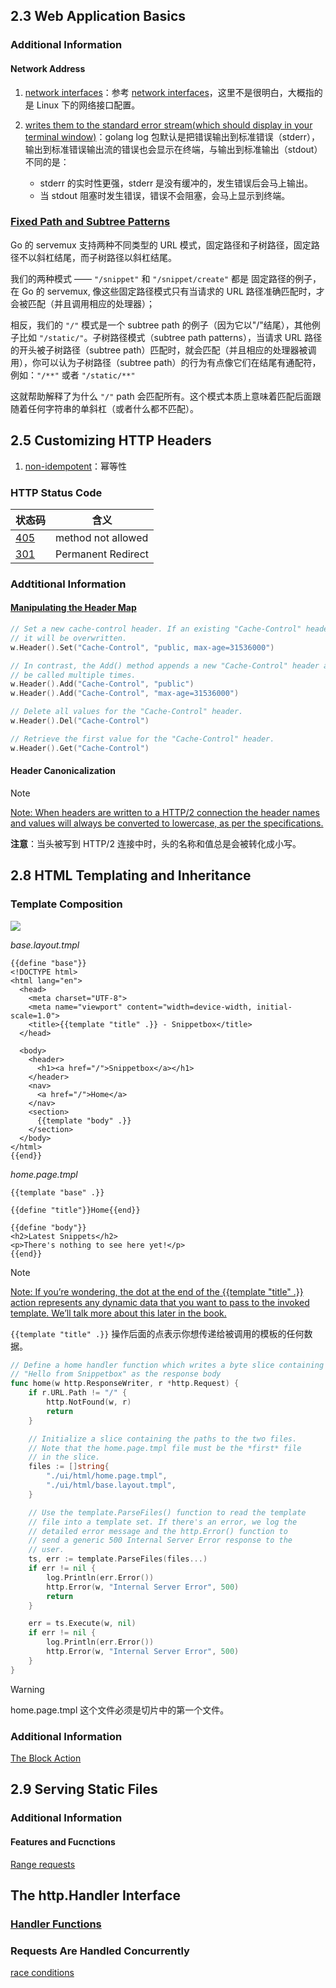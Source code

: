 ## 2.3 Web Application Basics
### Additional Information
#### Network Address
1. [network interfaces](obsidian://bookmaster?type=open-book&bid=gNZeRcxcHTYvWxQm&aid=acb76dea-1aa7-e584-5ac8-012e88944e23&page=24)：参考 [network interfaces](obsidian://bookmaster?type=open-book&bid=FTcyhwpUReOpCYuo&aid=9a979fe8-11fc-7efb-ca20-bc39151b31e7&page=24)，这里不是很明白，大概指的是 Linux 下的网络接口配置。
2. [writes them to the standard error stream(which should display in your terminal window)](obsidian://bookmaster?type=open-book&bid=gNZeRcxcHTYvWxQm&aid=e82e60b9-2c5e-d274-3247-c88dfdf1cf92&page=24)：golang log 包默认是把错误输出到标准错误（stderr），输出到标准错误输出流的错误也会显示在终端，与输出到标准输出（stdout）不同的是：

	- stderr 的实时性更强，stderr 是没有缓冲的，发生错误后会马上输出。
	- 当 stdout 阻塞时发生错误，错误不会阻塞，会马上显示到终端。

### [Fixed Path and Subtree Patterns](obsidian://bookmaster?type=open-book&bid=gNZeRcxcHTYvWxQm&aid=33cf4a32-39ca-5844-0718-37b1f4c32dc9&page=28)

Go 的 servemux 支持两种不同类型的 URL 模式，固定路径和子树路径，固定路径不以斜杠结尾，而子树路径以斜杠结尾。

我们的两种模式 —— `"/snippet"` 和 `"/snippet/create"` 都是 固定路径的例子，在 Go 的 servemux, 像这些固定路径模式只有当请求的 URL 路径准确匹配时，才会被匹配（并且调用相应的处理器）；

相反，我们的 `"/"` 模式是一个 subtree path 的例子（因为它以"/"结尾），其他例子比如 `"/static/"`。子树路径模式（subtree path patterns），当请求 URL 路径的开头被子树路径（subtree path）匹配时，就会匹配（并且相应的处理器被调用），你可以认为子树路径（subtree path）的行为有点像它们在结尾有通配符，例如：`"/**"` 或者 `"/static/**"`

这就帮助解释了为什么 `"/"` path 会匹配所有。这个模式本质上意味着匹配后面跟随着任何字符串的单斜杠（或者什么都不匹配）。

## 2.5 Customizing HTTP Headers
1. [non-idempotent](obsidian://bookmaster?type=open-book&bid=gNZeRcxcHTYvWxQm&aid=323dddb5-2966-b8eb-bd68-fc2b3e49a0e2&page=35)：幂等性
### HTTP Status Code
| 状态码 | 含义 |
| ---- | ---- |
| [405](obsidian://bookmaster?type=open-book&bid=gNZeRcxcHTYvWxQm&aid=3cf1b47a-c5ac-d5f1-4b52-d0e7980b48b7&page=36) | method not allowed |
| [301](obsidian://bookmaster?type=open-book&bid=gNZeRcxcHTYvWxQm&aid=05c92eb3-aa02-aa9b-3dfe-4259415ffb69&page=33) | Permanent Redirect |
### Addtitional Information 
#### [Manipulating the Header Map](obsidian://bookmaster?type=open-book&bid=gNZeRcxcHTYvWxQm&aid=653862a4-5f3f-4a8c-6b75-641bafc1a8fd&page=41)
```go
// Set a new cache-control header. If an existing "Cache-Control" header exists
// it will be overwritten.
w.Header().Set("Cache-Control", "public, max-age=31536000")

// In contrast, the Add() method appends a new "Cache-Control" header and can
// be called multiple times.
w.Header().Add("Cache-Control", "public")
w.Header().Add("Cache-Control", "max-age=31536000")

// Delete all values for the "Cache-Control" header.
w.Header().Del("Cache-Control")

// Retrieve the first value for the "Cache-Control" header.
w.Header().Get("Cache-Control")
```

#### Header Canonicalization

>[!NOTE]
>[Note: When headers are written to a HTTP/2 connection the header names and values will always be converted to lowercase, as per the specifications.](obsidian://bookmaster?type=open-book&bid=gNZeRcxcHTYvWxQm&aid=373f603b-8b9e-9c29-c38e-d286681e23dd&page=42)
>
>**注意**：当头被写到 HTTP/2 连接中时，头的名称和值总是会被转化成小写。

## 2.8 HTML Templating  and Inheritance
### Template Composition
![](https://cdn.jsdelivr.net/gh/WeiXinao/imgBed2@main/img/202402042113182.png)

*base.layout.tmpl*

```tmpl
{{define "base"}}
<!DOCTYPE html>
<html lang="en">
  <head>
    <meta charset="UTF-8">
    <meta name="viewport" content="width=device-width, initial-scale=1.0">
    <title>{{template "title" .}} - Snippetbox</title>
  </head>

  <body>
    <header>
      <h1><a href="/">Snippetbox</a></h1>
    </header>
    <nav>
      <a href="/">Home</a>
    </nav>
    <section>
      {{template "body" .}}
    </section>
  </body>
</html>
{{end}}
```

*home.page.tmpl*

```tmpl
{{template "base" .}}

{{define "title"}}Home{{end}}

{{define "body"}}
<h2>Latest Snippets</h2>
<p>There's nothing to see here yet!</p>
{{end}}
```

> [!NOTE]
> [Note: If you’re wondering, the dot at the end of the {{template "title" .}} action represents any dynamic data that you want to pass to the invoked template. We’ll talk more about this later in the book.](obsidian://bookmaster?type=open-book&bid=gNZeRcxcHTYvWxQm&aid=3a718cf1-3492-ee19-cd60-f7a721297155&page=59)
> 
> `{{template "title" .}}` 操作后面的点表示你想传递给被调用的模板的任何数据。

```go
// Define a home handler function which writes a byte slice containing
// "Hello from Snippetbox" as the response body
func home(w http.ResponseWriter, r *http.Request) {
	if r.URL.Path != "/" {
		http.NotFound(w, r)
		return
	}

	// Initialize a slice containing the paths to the two files.
	// Note that the home.page.tmpl file must be the *first* file
	// in the slice.
	files := []string{
		"./ui/html/home.page.tmpl",
		"./ui/html/base.layout.tmpl",
	}

	// Use the template.ParseFiles() function to read the template
	// file into a template set. If there's an error, we log the
	// detailed error message and the http.Error() function to
	// send a generic 500 Internal Server Error response to the
	// user.
	ts, err := template.ParseFiles(files...)
	if err != nil {
		log.Println(err.Error())
		http.Error(w, "Internal Server Error", 500)
		return
	}

	err = ts.Execute(w, nil)
	if err != nil {
		log.Println(err.Error())
		http.Error(w, "Internal Server Error", 500)
	}
}
```

>[!WARNING]
>home.page.tmpl 这个文件必须是切片中的第一个文件。
### Additional Information 
[The Block Action](obsidian://bookmaster?type=open-book&bid=gNZeRcxcHTYvWxQm&aid=713e1c2d-fd82-7803-672c-fa8b8c1e112f&page=64)

## 2.9 Serving Static Files 
### Additional Information 
#### Features and Fucnctions
[Range requests](obsidian://bookmaster?type=open-book&bid=gNZeRcxcHTYvWxQm&aid=41908ac0-1960-c408-23c3-ee0b3ea0a800&page=74)

## The http.Handler Interface
### [Handler Functions](obsidian://bookmaster?type=open-book&bid=gNZeRcxcHTYvWxQm&aid=8f702e6a-3470-886a-6b0f-af37ffc4f234&page=77)
### Requests Are Handled Concurrently
[race conditions](obsidian://bookmaster?type=open-book&bid=gNZeRcxcHTYvWxQm&aid=38573a88-9f92-8587-b012-ec9cc560506a&page=80)


















